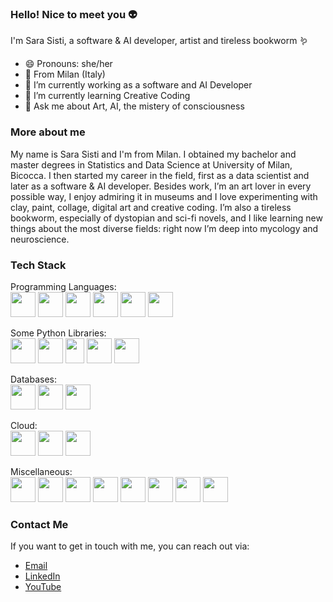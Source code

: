 ### Hello! Nice to meet you 👽
I'm Sara Sisti, a software & AI developer, artist and tireless bookworm 🪱 

- 😄 Pronouns: she/her
- 📍 From Milan (Italy) 
- 🔭 I’m currently working as a software and AI Developer
- 🌱 I’m currently learning Creative Coding 
- 💬 Ask me about Art, AI, the mistery of consciousness

### More about me
My name is Sara Sisti and I'm from Milan. I obtained my bachelor and master degrees in Statistics and Data Science at University of Milan, Bicocca. I then started my career in the field, first as a data scientist and later as a software & AI developer. 
Besides work, I’m an art lover in every possible way, I enjoy admiring it in museums and I love experimenting with clay, paint, collage, digital art and creative coding. I’m also a tireless bookworm, especially of dystopian and sci-fi novels, and I like learning new things about the most diverse fields: right now I’m deep into mycology and neuroscience. 

### Tech Stack
Programming Languages:<br />
<img width="40" height="40" src="https://user-images.githubusercontent.com/25181517/183423507-c056a6f9-1ba8-4312-a350-19bcbc5a8697.png"> <img width="40" height="40" src="https://user-images.githubusercontent.com/25181517/121405384-444d7300-c95d-11eb-959f-913020d3bf90.png"> <img width="40" height="40" src="https://user-images.githubusercontent.com/25181517/117447155-6a868a00-af3d-11eb-9cfe-245df15c9f3f.png"> <img width="40" height="40" src="https://user-images.githubusercontent.com/25181517/121406389-6267a300-c95e-11eb-8d67-f1e22afe8aea.png"> <img width="40" height="40" src="https://user-images.githubusercontent.com/25181517/192158954-f88b5814-d510-4564-b285-dff7d6400dad.png"> <img width="40" height="40" src="https://user-images.githubusercontent.com/25181517/183898674-75a4a1b1-f960-4ea9-abcb-637170a00a75.png">

Some Python Libraries:<br />
<img width="40" height="40" src="https://encrypted-tbn0.gstatic.com/images?q=tbn:ANd9GcSZXPzncPbMqBOU2SP3jsn4tUIF2rnPXWIXca9aJis&s"> <img width="40" height="40" src="https://encrypted-tbn0.gstatic.com/images?q=tbn:ANd9GcRBmJNKHVuRdikhCIhhvz3-BDt-kH93flEdT-naJtY&s"> <img width="30" height="40" src="https://upload.wikimedia.org/wikipedia/commons/thumb/1/10/PyTorch_logo_icon.svg/1200px-PyTorch_logo_icon.svg.png"> <img width="40" height="40" src="https://upload.wikimedia.org/wikipedia/commons/thumb/2/22/Pandas_mark.svg/225px-Pandas_mark.svg.png"> <img width="40" height="40" src="https://cdn.worldvectorlogo.com/logos/fastapi-1.svg">

Databases:<br />
<img width="40" height="40" src="https://user-images.githubusercontent.com/25181517/183896128-ec99105a-ec1a-4d85-b08b-1aa1620b2046.png"> <img width="40" height="40" src="https://user-images.githubusercontent.com/25181517/182884177-d48a8579-2cd0-447a-b9a6-ffc7cb02560e.png"> <img width="40" height="40" src="https://user-images.githubusercontent.com/25181517/182884027-02cf00e4-6ac5-49a8-816d-3287a26bc5b4.png">

Cloud:<br />
<img width="40" height="40" src="https://user-images.githubusercontent.com/25181517/183911547-990692bc-8411-4878-99a0-43506cdb69cf.png"> <img width="40" height="40" src="https://user-images.githubusercontent.com/25181517/183911544-95ad6ba7-09bf-4040-ac44-0adafedb9616.png"> <img width="40" height="40" src="https://user-images.githubusercontent.com/25181517/183896132-54262f2e-6d98-41e3-8888-e40ab5a17326.png">

Miscellaneous:<br />
<img width="40" height="40" src="https://user-images.githubusercontent.com/25181517/117207330-263ba280-adf4-11eb-9b97-0ac5b40bc3be.png"> <img width="40" height="40" src="https://user-images.githubusercontent.com/25181517/192107858-fe19f043-c502-4009-8c47-476fc89718ad.png"> <img width="40" height="40" src="https://user-images.githubusercontent.com/25181517/192107004-2d2fff80-d207-4916-8a3e-130fee5ee495.png"> <img width="40" height="40" src="https://user-images.githubusercontent.com/25181517/192108372-f71d70ac-7ae6-4c0d-8395-51d8870c2ef0.png"> <img width="40" height="40" src="https://user-images.githubusercontent.com/25181517/192108375-268c35e6-ab26-44b2-88bf-e3121a4e5083.png"> <img width="40" height="40" src="https://user-images.githubusercontent.com/25181517/192109061-e138ca71-337c-4019-8d42-4792fdaa7128.png"> <img width="40" height="40" src="https://user-images.githubusercontent.com/25181517/183914128-3fc88b4a-4ac1-40e6-9443-9a30182379b7.png"> <img width="40" height="40" src="https://user-images.githubusercontent.com/25181517/186711335-a3729606-5a78-4496-9a36-06efcc74f800.png">

### Contact Me
If you want to get in touch with me, you can reach out via:
- [Email](mailto:sarasisti.mi@gmail.com)
- [LinkedIn](https://www.linkedin.com/in/sara-sisti-b169a1141/)
- [YouTube](https://www.youtube.com/channel/UCsZc8sRsmylHNLfBWyXJfRw)

